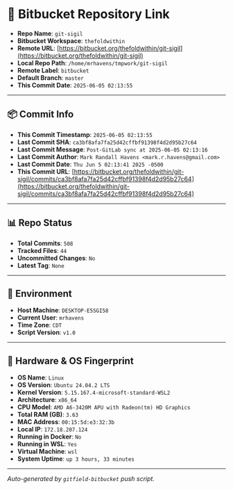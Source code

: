 # 🔗 Bitbucket Repository Link

- **Repo Name**: `git-sigil`
- **Bitbucket Workspace**: `thefoldwithin`
- **Remote URL**: [https://bitbucket.org/thefoldwithin/git-sigil](https://bitbucket.org/thefoldwithin/git-sigil)
- **Local Repo Path**: `/home/mrhavens/tmpwork/git-sigil`
- **Remote Label**: `bitbucket`
- **Default Branch**: `master`
- **This Commit Date**: `2025-06-05 02:13:55`

---

## 📦 Commit Info

- **This Commit Timestamp**: `2025-06-05 02:13:55`
- **Last Commit SHA**: `ca3bf8afa7fa25d42cffbf91398f4d2d95b27c64`
- **Last Commit Message**: `Post-GitLab sync at 2025-06-05 02:13:16`
- **Last Commit Author**: `Mark Randall Havens <mark.r.havens@gmail.com>`
- **Last Commit Date**: `Thu Jun 5 02:13:41 2025 -0500`
- **This Commit URL**: [https://bitbucket.org/thefoldwithin/git-sigil/commits/ca3bf8afa7fa25d42cffbf91398f4d2d95b27c64](https://bitbucket.org/thefoldwithin/git-sigil/commits/ca3bf8afa7fa25d42cffbf91398f4d2d95b27c64)

---

## 📊 Repo Status

- **Total Commits**: `508`
- **Tracked Files**: `44`
- **Uncommitted Changes**: `No`
- **Latest Tag**: `None`

---

## 🧭 Environment

- **Host Machine**: `DESKTOP-E5SGI58`
- **Current User**: `mrhavens`
- **Time Zone**: `CDT`
- **Script Version**: `v1.0`

---

## 🧬 Hardware & OS Fingerprint

- **OS Name**: `Linux`
- **OS Version**: `Ubuntu 24.04.2 LTS`
- **Kernel Version**: `5.15.167.4-microsoft-standard-WSL2`
- **Architecture**: `x86_64`
- **CPU Model**: `AMD A6-3420M APU with Radeon(tm) HD Graphics`
- **Total RAM (GB)**: `3.63`
- **MAC Address**: `00:15:5d:e3:32:3b`
- **Local IP**: `172.18.207.124`
- **Running in Docker**: `No`
- **Running in WSL**: `Yes`
- **Virtual Machine**: `wsl`
- **System Uptime**: `up 3 hours, 33 minutes`

---

_Auto-generated by `gitfield-bitbucket` push script._
